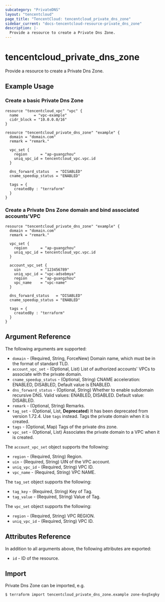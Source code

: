 ```yaml
---
subcategory: "PrivateDNS"
layout: "tencentcloud"
page_title: "TencentCloud: tencentcloud_private_dns_zone"
sidebar_current: "docs-tencentcloud-resource-private_dns_zone"
description: |-
  Provide a resource to create a Private Dns Zone.
---
```


# tencentcloud_private_dns_zone

Provide a resource to create a Private Dns Zone.

## Example Usage

### Create a basic Private Dns Zone

```hcl
resource "tencentcloud_vpc" "vpc" {
  name       = "vpc-example"
  cidr_block = "10.0.0.0/16"
}

resource "tencentcloud_private_dns_zone" "example" {
  domain = "domain.com"
  remark = "remark."

  vpc_set {
    region      = "ap-guangzhou"
    uniq_vpc_id = tencentcloud_vpc.vpc.id
  }

  dns_forward_status   = "DISABLED"
  cname_speedup_status = "ENABLED"

  tags = {
    createdBy : "terraform"
  }
}
```

### Create a Private Dns Zone domain and bind associated accounts'VPC

```hcl
resource "tencentcloud_private_dns_zone" "example" {
  domain = "domain.com"
  remark = "remark."

  vpc_set {
    region      = "ap-guangzhou"
    uniq_vpc_id = tencentcloud_vpc.vpc.id
  }

  account_vpc_set {
    uin         = "123456789"
    uniq_vpc_id = "vpc-adsebmya"
    region      = "ap-guangzhou"
    vpc_name    = "vpc-name"
  }

  dns_forward_status   = "DISABLED"
  cname_speedup_status = "ENABLED"

  tags = {
    createdBy : "terraform"
  }
}
```

## Argument Reference

The following arguments are supported:

* `domain` - (Required, String, ForceNew) Domain name, which must be in the format of standard TLD.
* `account_vpc_set` - (Optional, List) List of authorized accounts' VPCs to associate with the private domain.
* `cname_speedup_status` - (Optional, String) CNAME acceleration: ENABLED, DISABLED, Default value is ENABLED.
* `dns_forward_status` - (Optional, String) Whether to enable subdomain recursive DNS. Valid values: ENABLED, DISABLED. Default value: DISABLED.
* `remark` - (Optional, String) Remarks.
* `tag_set` - (Optional, List, **Deprecated**) It has been deprecated from version 1.72.4. Use `tags` instead. Tags the private domain when it is created.
* `tags` - (Optional, Map) Tags of the private dns zone.
* `vpc_set` - (Optional, List) Associates the private domain to a VPC when it is created.

The `account_vpc_set` object supports the following:

* `region` - (Required, String) Region.
* `uin` - (Required, String) UIN of the VPC account.
* `uniq_vpc_id` - (Required, String) VPC ID.
* `vpc_name` - (Required, String) VPC NAME.

The `tag_set` object supports the following:

* `tag_key` - (Required, String) Key of Tag.
* `tag_value` - (Required, String) Value of Tag.

The `vpc_set` object supports the following:

* `region` - (Required, String) VPC REGION.
* `uniq_vpc_id` - (Required, String) VPC ID.

## Attributes Reference

In addition to all arguments above, the following attributes are exported:

* `id` - ID of the resource.



## Import

Private Dns Zone can be imported, e.g.

```
$ terraform import tencentcloud_private_dns_zone.example zone-6xg5xgky
```


